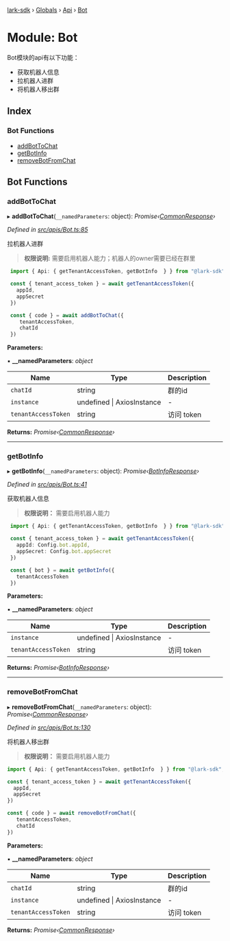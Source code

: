[lark-sdk](../README.md) › [Globals](../globals.md) › [Api](api.md) › [Bot](api.bot.md)

# Module: Bot

Bot模块的api有以下功能：
- 获取机器人信息
- 拉机器人进群
- 将机器人移出群

## Index

### Bot Functions

* [addBotToChat](api.bot.md#addbottochat)
* [getBotInfo](api.bot.md#getbotinfo)
* [removeBotFromChat](api.bot.md#removebotfromchat)

## Bot Functions

###  addBotToChat

▸ **addBotToChat**(`__namedParameters`: object): *Promise‹[CommonResponse](../interfaces/types.commonresponse.md)›*

*Defined in [src/apis/Bot.ts:85](https://github.com/TbhT/lark-sdk/blob/5ecb791/src/apis/Bot.ts#L85)*

拉机器人进群
> **权限说明:** 需要启用机器人能力；机器人的owner需要已经在群里

```typescript
 import { Api: { getTenantAccessToken, getBotInfo  } } from "@lark-sdk";

 const { tenant_access_token } = await getTenantAccessToken({
   appId,
   appSecret
 })

 const { code } = await addBotToChat({
    tenantAccessToken,
    chatId
 })
```

**Parameters:**

▪ **__namedParameters**: *object*

Name | Type | Description |
------ | ------ | ------ |
`chatId` | string | 群的id |
`instance` | undefined &#124; AxiosInstance | - |
`tenantAccessToken` | string | 访问 token |

**Returns:** *Promise‹[CommonResponse](../interfaces/types.commonresponse.md)›*

___

###  getBotInfo

▸ **getBotInfo**(`__namedParameters`: object): *Promise‹[BotInfoResponse](../interfaces/types.botinforesponse.md)›*

*Defined in [src/apis/Bot.ts:41](https://github.com/TbhT/lark-sdk/blob/5ecb791/src/apis/Bot.ts#L41)*

获取机器人信息
> **权限说明：** 需要启用机器人能力

```typescript
 import { Api: { getTenantAccessToken, getBotInfo  } } from "@lark-sdk";

 const { tenant_access_token } = await getTenantAccessToken({
   appId: Config.bot.appId,
   appSecret: Config.bot.appSecret
 })

 const { bot } = await getBotInfo({
   tenantAccessToken
 })
```

**Parameters:**

▪ **__namedParameters**: *object*

Name | Type | Description |
------ | ------ | ------ |
`instance` | undefined &#124; AxiosInstance | - |
`tenantAccessToken` | string | 访问 token |

**Returns:** *Promise‹[BotInfoResponse](../interfaces/types.botinforesponse.md)›*

___

###  removeBotFromChat

▸ **removeBotFromChat**(`__namedParameters`: object): *Promise‹[CommonResponse](../interfaces/types.commonresponse.md)›*

*Defined in [src/apis/Bot.ts:130](https://github.com/TbhT/lark-sdk/blob/5ecb791/src/apis/Bot.ts#L130)*

将机器人移出群
> **权限说明：** 需要启用机器人能力

```typescript
import { Api: { getTenantAccessToken, getBotInfo  } } from "@lark-sdk";

const { tenant_access_token } = await getTenantAccessToken({
  appId,
  appSecret
})

const { code } = await removeBotFromChat({
   tenantAccessToken,
   chatId
})
```

**Parameters:**

▪ **__namedParameters**: *object*

Name | Type | Description |
------ | ------ | ------ |
`chatId` | string | 群的id |
`instance` | undefined &#124; AxiosInstance | - |
`tenantAccessToken` | string | 访问 token |

**Returns:** *Promise‹[CommonResponse](../interfaces/types.commonresponse.md)›*
